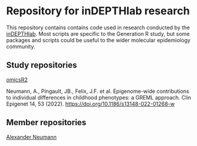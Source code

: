 # Repository for inDEPTHlab research
This repository contains contains code used in research conducted by the [inDEPTHlab](https://charlottececil.com/).
Most scripts are specific to the Generation R study, but some packages and scripts could be useful to the wider molecular epidemiology community.

## Study repositories
[omicsR2](https://github.com/aneumann-science/omicsR2)

Neumann, A., Pingault, JB., Felix, J.F. et al. Epigenome-wide contributions to individual differences in childhood phenotypes: a GREML approach. Clin Epigenet 14, 53 (2022). https://doi.org/10.1186/s13148-022-01268-w

## Member repositories
[Alexander Neumann](https://github.com/aneumann-science/)
